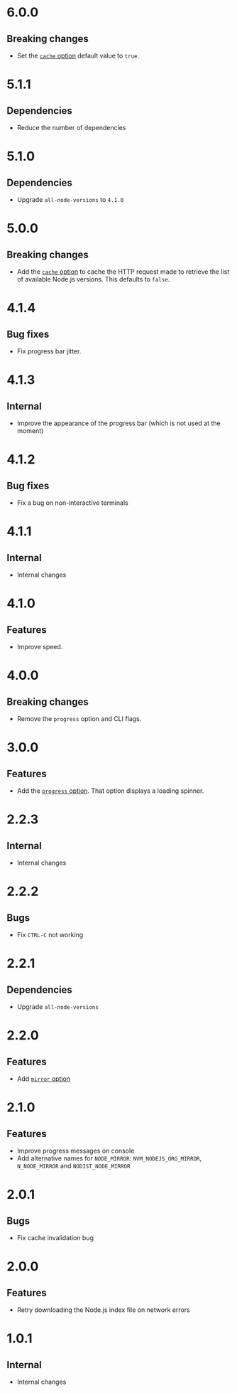 # 6.0.0

## Breaking changes

- Set the
  [`cache` option](https://github.com/ehmicky/normalize-node-version/blob/master/README.md#cache)
  default value to `true`.

# 5.1.1

## Dependencies

- Reduce the number of dependencies

# 5.1.0

## Dependencies

- Upgrade `all-node-versions` to `4.1.0`

# 5.0.0

## Breaking changes

- Add the
  [`cache` option](https://github.com/ehmicky/normalize-node-version/blob/master/README.md#cache)
  to cache the HTTP request made to retrieve the list of available Node.js
  versions. This defaults to `false`.

# 4.1.4

## Bug fixes

- Fix progress bar jitter.

# 4.1.3

## Internal

- Improve the appearance of the progress bar (which is not used at the moment)

# 4.1.2

## Bug fixes

- Fix a bug on non-interactive terminals

# 4.1.1

## Internal

- Internal changes

# 4.1.0

## Features

- Improve speed.

# 4.0.0

## Breaking changes

- Remove the `progress` option and CLI flags.

# 3.0.0

## Features

- Add the
  [`progress` option](https://github.com/ehmicky/normalize-node-version/blob/master/README.md#progress).
  That option displays a loading spinner.

# 2.2.3

## Internal

- Internal changes

# 2.2.2

## Bugs

- Fix `CTRL-C` not working

# 2.2.1

## Dependencies

- Upgrade `all-node-versions`

# 2.2.0

## Features

- Add
  [`mirror` option](https://github.com/ehmicky/normalize-node-version#mirror)

# 2.1.0

## Features

- Improve progress messages on console
- Add alternative names for `NODE_MIRROR`: `NVM_NODEJS_ORG_MIRROR`,
  `N_NODE_MIRROR` and `NODIST_NODE_MIRROR`

# 2.0.1

## Bugs

- Fix cache invalidation bug

# 2.0.0

## Features

- Retry downloading the Node.js index file on network errors

# 1.0.1

## Internal

- Internal changes
